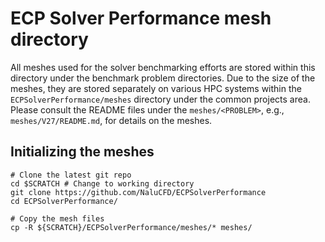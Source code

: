 
# ECP Solver Performance mesh directory

All meshes used for the solver benchmarking efforts are stored within this
directory under the benchmark problem directories. Due to the size of the
meshes, they are stored separately on various HPC systems within the
`ECPSolverPerformance/meshes` directory under the common projects area. Please
consult the README files under the `meshes/<PROBLEM>`, e.g.,
`meshes/V27/README.md`, for details on the meshes.

## Initializing the meshes 

```
# Clone the latest git repo 
cd $SCRATCH # Change to working directory
git clone https://github.com/NaluCFD/ECPSolverPerformance
cd ECPSolverPerformance/

# Copy the mesh files
cp -R ${SCRATCH}/ECPSolverPerformance/meshes/* meshes/
```

